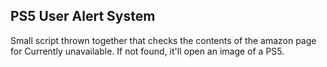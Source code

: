 ## PS5 User Alert System

Small script thrown together that checks the contents of the amazon page for Currently unavailable. If not found, it'll open an image of a PS5.